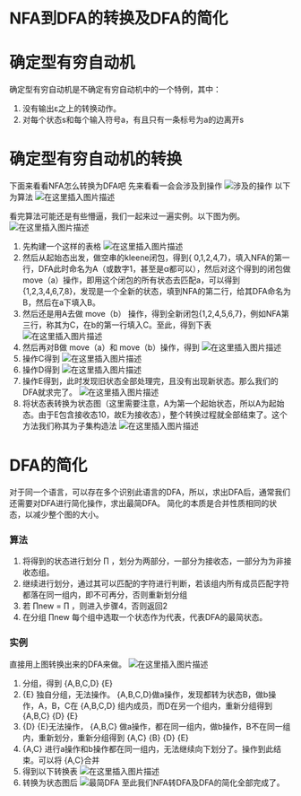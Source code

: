 # NFA到DFA的转换及DFA的简化

# 确定型有穷自动机

确定型有穷自动机是不确定有穷自动机中的一个特例，其中：

1. 没有输出ε之上的转换动作。
2. 对每个状态s和每个输入符号a，有且只有一条标号为a的边离开s

# 确定型有穷自动机的转换

下面来看看NFA怎么转换为DFA吧
 先来看看一会会涉及到操作
 ![涉及的操作](https://img-blog.csdnimg.cn/20190405162344281.png?x-oss-process=image/watermark,type_ZmFuZ3poZW5naGVpdGk,shadow_10,text_WWludm9rZXIncyBDU0ROIEJMT0c=,size_16,color_FFFFFF,t_70)
 以下为算法
 ![在这里插入图片描述](https://img-blog.csdnimg.cn/20190405162812679.png?x-oss-process=image/watermark,type_ZmFuZ3poZW5naGVpdGk,shadow_10,text_WWludm9rZXIncyBDU0ROIEJMT0c=,size_16,color_FFFFFF,t_70)

看完算法可能还是有些懵逼，我们一起来过一遍实例。以下图为例。
 ![在这里插入图片描述](https://img-blog.csdnimg.cn/20191007171747390.png?x-oss-process=image/watermark,type_ZmFuZ3poZW5naGVpdGk,shadow_10,text_aHR0cHM6Ly9ibG9nLmNzZG4ubmV0L3FxXzQwMjk0NTEy,size_16,color_FFFFFF,t_70)

1. 先构建一个这样的表格
    ![在这里插入图片描述](https://img-blog.csdnimg.cn/2019040516471895.png?x-oss-process=image/watermark,type_ZmFuZ3poZW5naGVpdGk,shadow_10,text_WWludm9rZXIncyBDU0ROIEJMT0c=,size_16,color_FFFFFF,t_70)
2. 然后从起始态出发，做空串的kleene闭包，得到{ 0,1,2,4,7}，填入NFA的第一行，DFA此时命名为A（或数字1，甚至是α都可以），然后对这个得到的闭包做  move（a）操作，即用这个闭包的所有状态去匹配a，可以得到{1,2,3,4,6,7,8}，发现是一个全新的状态，填到NFA的第二行，给其DFA命名为B，然后在a下填入B。
3. 然后还是用A去做 move（b） 操作，得到全新闭包{1,2,4,5,6,7}，例如NFA第三行，称其为C，在b的第一行填入C。至此，得到下表
    ![在这里插入图片描述](https://img-blog.csdnimg.cn/20190405165355871.png?x-oss-process=image/watermark,type_ZmFuZ3poZW5naGVpdGk,shadow_10,text_WWludm9rZXIncyBDU0ROIEJMT0c=,size_16,color_FFFFFF,t_70)
4. 然后再对B做 move（a）和 move（b）操作，得到
    ![在这里插入图片描述](https://img-blog.csdnimg.cn/20190405165537138.png?x-oss-process=image/watermark,type_ZmFuZ3poZW5naGVpdGk,shadow_10,text_WWludm9rZXIncyBDU0ROIEJMT0c=,size_16,color_FFFFFF,t_70)
5. 操作C得到
    ![在这里插入图片描述](https://img-blog.csdnimg.cn/20190405165641278.png?x-oss-process=image/watermark,type_ZmFuZ3poZW5naGVpdGk,shadow_10,text_WWludm9rZXIncyBDU0ROIEJMT0c=,size_16,color_FFFFFF,t_70)
6. 操作D得到
    ![在这里插入图片描述](https://img-blog.csdnimg.cn/2019040516572088.png?x-oss-process=image/watermark,type_ZmFuZ3poZW5naGVpdGk,shadow_10,text_WWludm9rZXIncyBDU0ROIEJMT0c=,size_16,color_FFFFFF,t_70)
7. 操作E得到，此时发现旧状态全部处理完，且没有出现新状态。那么我们的DFA就求完了。
    ![在这里插入图片描述](https://img-blog.csdnimg.cn/20190405165748934.png?x-oss-process=image/watermark,type_ZmFuZ3poZW5naGVpdGk,shadow_10,text_WWludm9rZXIncyBDU0ROIEJMT0c=,size_16,color_FFFFFF,t_70)
8. 将状态表转换为状态图（这里需要注意，A为第一个起始状态，所以A为起始态。由于E包含接收态10，故E为接收态），整个转换过程就全部结束了。这个方法我们称其为子集构造法
    ![在这里插入图片描述](https://img-blog.csdnimg.cn/20190405170238404.png?x-oss-process=image/watermark,type_ZmFuZ3poZW5naGVpdGk,shadow_10,text_WWludm9rZXIncyBDU0ROIEJMT0c=,size_16,color_FFFFFF,t_70)

# DFA的简化

对于同一个语言，可以存在多个识别此语言的DFA，所以，求出DFA后，通常我们还需要对DFA进行简化操作，求出最简DFA。
 简化的本质是合并性质相同的状态，以减少整个图的大小。

### 算法

1. 将得到的状态进行划分 ∏ ，划分为两部分，一部分为接收态，一部分为为非接收态组。
2. 继续进行划分，通过其可以匹配的字符进行判断，若该组内所有成员匹配字符都落在同一组内，即不可再分，否则重新划分组
3. 若 ∏new = ∏ ，则进入步骤4，否则返回2
4. 在分组 ∏new 每个组中选取一个状态作为代表，代表DFA的最简状态。

### 实例

直接用上图转换出来的DFA来做。
 ![在这里插入图片描述](https://img-blog.csdnimg.cn/20190405170238404.png?x-oss-process=image/watermark,type_ZmFuZ3poZW5naGVpdGk,shadow_10,text_WWludm9rZXIncyBDU0ROIEJMT0c=,size_16,color_FFFFFF,t_70)

1. 分组，得到 {A,B,C,D} {E}
2. {E} 独自分组，无法操作。 {A,B,C,D}做a操作，发现都转为状态B，做b操作，A，B，C在 {A,B,C,D} 组内成员，而D在另一个组内，重新分组得到 {A,B,C} {D} {E}
3. {D} {E}无法操作， {A,B,C} 做a操作，都在同一组内，做b操作，B不在同一组内，重新划分，重新分组得到 {A,C} {B} {D} {E}
4. {A,C} 进行a操作和b操作都在同一组内，无法继续向下划分了。操作到此结束。可以将 {A,C}合并
5. 得到以下转换表
    ![在这里插入图片描述](https://img-blog.csdnimg.cn/20190405172553921.png?x-oss-process=image/watermark,type_ZmFuZ3poZW5naGVpdGk,shadow_10,text_WWludm9rZXIncyBDU0ROIEJMT0c=,size_16,color_FFFFFF,t_70)
6. 转换为状态图后
    ![最简DFA](https://img-blog.csdnimg.cn/2019040517322514.png?x-oss-process=image/watermark,type_ZmFuZ3poZW5naGVpdGk,shadow_10,text_aHR0cHM6Ly9ibG9nLmNzZG4ubmV0L3FxXzQwMjk0NTEy,size_16,color_FFFFFF,t_70)
    至此我们NFA转DFA及DFA的简化全部完成了。